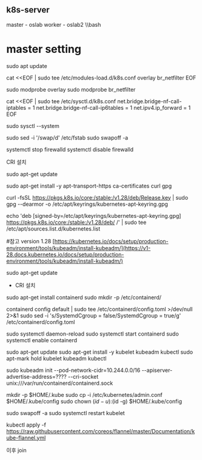 ## k8s-server

master - oslab
worker - oslab2
\\\bash
# master setting

sudo apt update

cat <<EOF | sudo tee /etc/modules-load.d/k8s.conf
overlay
br_netfilter
EOF

sudo modprobe overlay
sudo modprobe br_netfilter

cat <<EOF | sudo tee /etc/sysctl.d/k8s.conf
net.bridge.bridge-nf-call-iptables  = 1
net.bridge.bridge-nf-call-ip6tables = 1
net.ipv4.ip_forward                 = 1
EOF

sudo sysctl --system

sudo sed -i '/swap/d' /etc/fstab
sudo swapoff -a

systemctl stop firewalld
systemctl disable firewalld

CRI 설치

sudo apt-get update

sudo apt-get install -y apt-transport-https ca-certificates curl gpg

curl -fsSL https://pkgs.k8s.io/core:/stable:/v1.28/deb/Release.key | sudo gpg --dearmor -o /etc/apt/keyrings/kubernetes-apt-keyring.gpg

echo 'deb [signed-by=/etc/apt/keyrings/kubernetes-apt-keyring.gpg] https://pkgs.k8s.io/core:/stable:/v1.28/deb/ /' | sudo tee /etc/apt/sources.list.d/kubernetes.list

#참고 version 1.28
[https://kubernetes.io/docs/setup/production-environment/tools/kubeadm/install-kubeadm/](https://v1-28.docs.kubernetes.io/docs/setup/production-environment/tools/kubeadm/install-kubeadm/)

sudo apt-get update

* CRI 설치

sudo apt-get install containerd
sudo mkdir -p /etc/containerd/

containerd config default | sudo tee /etc/containerd/config.toml >/dev/null 2>&1
sudo sed -i 's/SystemdCgroup \= false/SystemdCgroup \= true/g' /etc/containerd/config.toml

sudo systemctl daemon-reload
sudo systemctl start containerd
sudo systemctl enable containerd

sudo apt-get update
sudo apt-get install -y kubelet kubeadm kubectl
sudo apt-mark hold kubelet kubeadm kubectl

sudo kubeadm init --pod-network-cidr=10.244.0.0/16 --apiserver-advertise-address=???? --cri-socket unix:///var/run/containerd/containerd.sock

mkdir -p $HOME/.kube
sudo cp -i /etc/kubernetes/admin.conf $HOME/.kube/config
sudo chown $(id -u):$(id -g) $HOME/.kube/config

sudo swapoff -a
sudo systemctl restart kubelet

kubectl apply -f https://raw.githubusercontent.com/coreos/flannel/master/Documentation/kube-flannel.yml

이후 join
